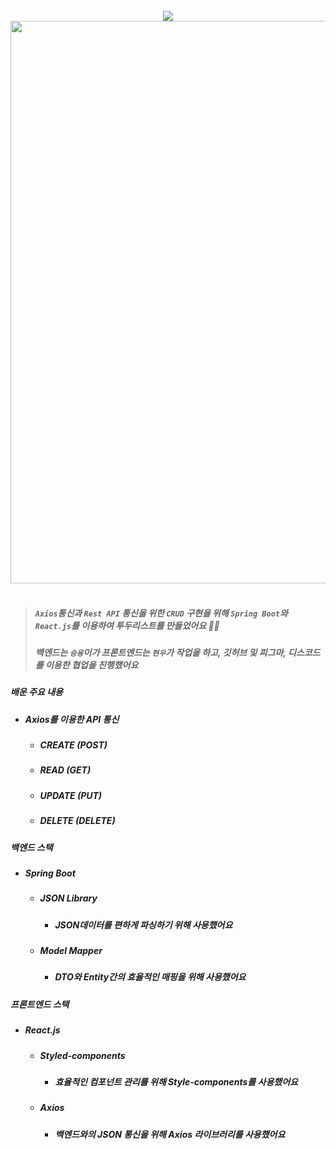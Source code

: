 
<div align="center">
  <br/>
  <img src="https://user-images.githubusercontent.com/19422885/211190529-e1fcd8d4-7b4e-4482-93c6-65daf3316887.png"/>
  <br/>
  <img src="https://user-images.githubusercontent.com/19422885/208240014-49d6be81-51b1-4581-ad6b-fc3b1baca54d.gif" style="width:900px;" />
</div>

<br/>

> ##### `Axios`통신과 `Rest API` 통신을 위한 `CRUD` 구현을 위해 `Spring Boot`와 `React.js`를 이용하여 투두리스트를 만들었어요  👏🏻
> ##### 백엔드는 `승용`이가 프론트엔드는 `현우`가 작업을 하고, 깃허브 및 피그마, 디스코드를 이용한 협업을 진행했어요

##### 배운 주요 내용
- ##### Axios를 이용한 API 통신
  - ##### CREATE (POST)
  - ##### READ (GET)
  - ##### UPDATE (PUT)
  - ##### DELETE (DELETE)

##### 백엔드 스택
- ##### Spring Boot
  - ##### JSON Library
    - ##### JSON데이터를 편하게 파싱하기 위해 사용했어요
  - ##### Model Mapper
    - ##### DTO와 Entity간의 효율적인 매핑을 위해 사용했어요

##### 프론트엔드 스택
- ##### React.js
  - ##### Styled-components
    - ##### 효율적인 컴포넌트 관리를 위해 Style-components를 사용했어요
  - ##### Axios
    - ##### 백엔드와의 JSON 통신을 위해 Axios 라이브러리를 사용했어요
